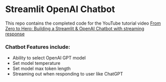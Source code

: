# Streamlit OpenAI Chatbot

This repo contains the completed code for the YouTube tutorial video <a href="#">From Zero to Hero: Building a Streamlit & OpenAI Chatbot with streaming response</a>

### Chatbot Features include:
- Ability to select OpenAI GPT model
- Set model temperature
- Set model max token length
- Streaming out when responding to user like ChatGPT
